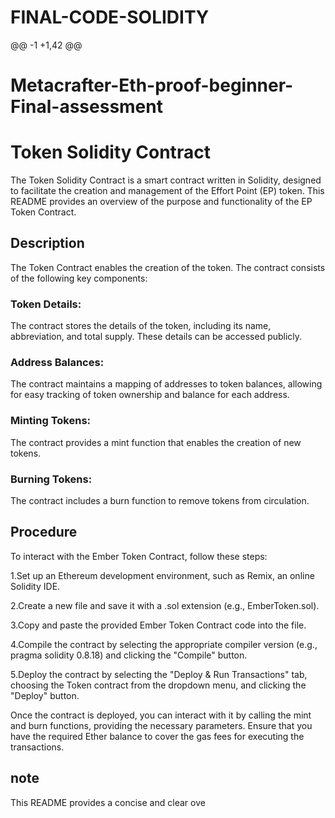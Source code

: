 # FINAL-CODE-SOLIDITY
@@ -1 +1,42 @@

# Metacrafter-Eth-proof-beginner-Final-assessment
# Token Solidity Contract

The Token Solidity Contract is a smart contract written in Solidity, designed to facilitate the creation and management of the Effort Point (EP) token. This README provides an overview of the purpose and functionality of the EP Token Contract.

## Description

The Token Contract enables the creation of the  token.
The contract consists of the following key components:

### Token Details: 
The contract stores the details of the  token, including its name, abbreviation, and total supply. These details can be accessed publicly.

### Address Balances: 
The contract maintains a mapping of addresses to token balances, allowing for easy tracking of token ownership and balance for each address.

### Minting Tokens: 
The contract provides a mint function that enables the creation of new tokens. 

### Burning Tokens: 
The contract includes a burn function to remove  tokens from circulation. 

## Procedure

To interact with the Ember Token Contract, follow these steps:

1.Set up an Ethereum development environment, such as Remix, an online Solidity IDE.

2.Create a new file and save it with a .sol extension (e.g., EmberToken.sol).

3.Copy and paste the provided Ember Token Contract code into the file.

4.Compile the contract by selecting the appropriate compiler version (e.g., pragma solidity 0.8.18) and clicking the "Compile" button.

5.Deploy the contract by selecting the "Deploy & Run Transactions" tab, choosing the Token contract from the dropdown menu, and clicking the "Deploy" button.

Once the contract is deployed, you can interact with it by calling the mint and burn functions, providing the necessary parameters. Ensure that you have the required Ether balance to cover the gas fees for executing the transactions.

## note

This README provides a concise and clear ove
